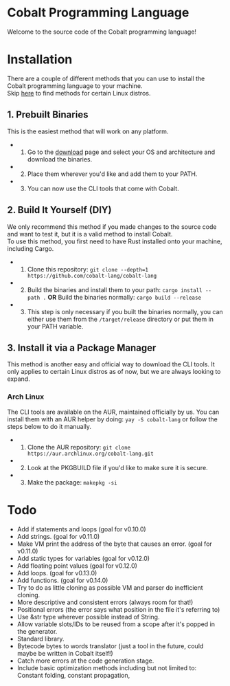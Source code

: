 # Cobalt Programming Language

Welcome to the source code of the Cobalt programming language!

# Installation

There are a couple of different methods that you can use to install the Cobalt programming language to your machine. <br>
Skip [here](#3-install-it-via-a-package-manager) to find methods for certain Linux distros.

## 1. Prebuilt Binaries

This is the easiest method that will work on any platform.
- 1. Go to the [download](https://cobalt.devitzer.dev/download) page and select your OS and architecture and download the binaries.
- 2. Place them wherever you'd like and add them to your PATH.
- 3. You can now use the CLI tools that come with Cobalt.

## 2. Build It Yourself (DIY)

We only recommend this method if you made changes to the source code and want to test it, but it is a valid method to install Cobalt. <br>
To use this method, you first need to have Rust installed onto your machine, including Cargo.
- 1. Clone this repository: `git clone --depth=1 https://github.com/cobalt-lang/cobalt-lang`
- 2. Build the binaries and install them to your path: `cargo install --path .` **OR** Build the binaries normally: `cargo build --release`
- 3. This step is only necessary if you built the binaries normally, you can either use them from the `/target/release` directory or put them in your PATH variable.

## 3. Install it via a Package Manager

This method is another easy and official way to download the CLI tools. It only applies to certain Linux distros as of now, but we are always looking to expand.

### Arch Linux

The CLI tools are available on the AUR, maintained officially by us. You can install them with an AUR helper by doing: `yay -S cobalt-lang` or follow the steps below to do it manually.
- 1. Clone the AUR repository: `git clone https://aur.archlinux.org/cobalt-lang.git`
- 2. Look at the PKGBUILD file if you'd like to make sure it is secure.
- 3. Make the package: `makepkg -si`

# Todo
- Add if statements and loops (goal for v0.10.0)
- Add strings. (goal for v0.11.0)
- Make VM print the address of the byte that causes an error. (goal for v0.11.0)
- Add static types for variables (goal for v0.12.0)
- Add floating point values (goal for v0.12.0)
- Add loops. (goal for v0.13.0)
- Add functions. (goal for v0.14.0)
- Try to do as little cloning as possible VM and parser do inefficient cloning.
- More descriptive and consistent errors (always room for that!)
- Positional errors (the error says what position in the file it's referring to)
- Use &str type wherever possible instead of String.
- Allow variable slots/IDs to be reused from a scope after it's popped in the generator.
- Standard library.
- Bytecode bytes to words translator (just a tool in the future, could maybe be written in Cobalt itself!)
- Catch more errors at the code generation stage.
- Include basic optimization methods including but not limited to: Constant folding, constant propagation, 